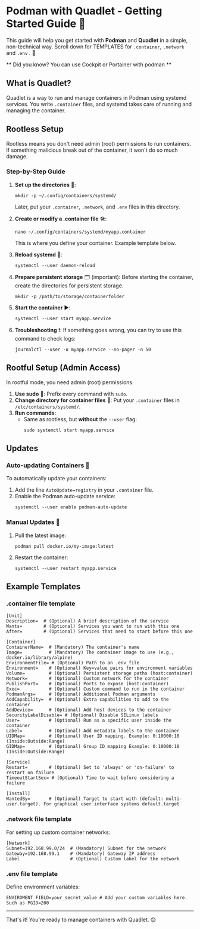 
# Podman with Quadlet - Getting Started Guide 🐋

This guide will help you get started with **Podman** and **Quadlet** in a simple, non-technical way. Scroll down for TEMPLATES for `.container`, `.network` and `.env` . 🚀

** Did you know? You can use Cockpit or Portainer with podman **

## What is Quadlet?

Quadlet is a way to run and manage containers in Podman using systemd services. You write `.container` files, and systemd takes care of running and managing the container.

## Rootless Setup

Rootless means you don't need admin (root) permissions to run containers. If something malicious break out of the container, it won't do so much damage.

### Step-by-Step Guide

1. **Set up the directories** 📂:
   ```
   mkdir -p ~/.config/containers/systemd/
   ```
   Later, put your `.container`, `.network`, and `.env` files in this directory.

2. **Create or modify a .container file** 🛠️:
   ```
   nano ~/.config/containers/systemd/myapp.container
   ```
   This is where you define your container. Example template below.

3. **Reload systemd** 🔄:
   ```
   systemctl --user daemon-reload
   ```

4. **Prepare persistent storage** 🗂️ (important):
   Before starting the container, create the directories for persistent storage.
   ```
   mkdir -p /path/to/storage/containerfolder
   ```

5. **Start the container** ▶️:
   ```
   systemctl --user start myapp.service
   ```

6. **Troubleshooting** ❗:
   If something goes wrong, you can try to use this command to check logs:
   ```
   journalctl --user -u myapp.service --no-pager -n 50
   ```

## Rootful Setup (Admin Access)

In rootful mode, you need admin (root) permissions.

1. **Use sudo** 🛑: Prefix every command with `sudo`.
2. **Change directory for container files** 📁: Put your `.container` files in `/etc/containers/systemd/`.
3. **Run commands**:
   - Same as rootless, but **without** the `--user` flag:
     ```
     sudo systemctl start myapp.service
     ```

## Updates

### Auto-updating Containers 🔄

To automatically update your containers:

1. Add the line `AutoUpdate=registry` in your `.container` file.
2. Enable the Podman auto-update service:
   ```
   systemctl --user enable podman-auto-update
   ```

### Manual Updates 🔧

1. Pull the latest image:
   ```
   podman pull docker.io/my-image:latest
   ```
2. Restart the container:
   ```
   systemctl --user restart myapp.service
   ```

## Example Templates

### .container file template

```
[Unit]
Description=  # (Optional) A brief description of the service
Wants=        # (Optional) Services you want to run with this one
After=        # (Optional) Services that need to start before this one

[Container]
ContainerName=  # (Mandatory) The container's name
Image=          # (Mandatory) The container image to use (e.g., docker.io/library/alpine)
EnvironmentFile= # (Optional) Path to an .env file
Environment=    # (Optional) Key=value pairs for environment variables
Volume=         # (Optional) Persistent storage paths (host:container)
Network=        # (Optional) Custom network for the container
PublishPort=    # (Optional) Ports to expose (host:container)
Exec=           # (Optional) Custom command to run in the container
PodmanArgs=     # (Optional) Additional Podman arguments
AddCapability=  # (Optional) Extra capabilities to add to the container
AddDevice=      # (Optional) Add host devices to the container
SecurityLabelDisable= # (Optional) Disable SELinux labels
User=           # (Optional) Run as a specific user inside the container
Label=          # (Optional) Add metadata labels to the container
UIDMap=         # (Optional) User ID mapping. Example: 0:10000:10 (Inside:Outside:Range)
GIDMap=         # (Optional) Group ID mapping Example: 0:10000:10 (Inside:Outside:Range)

[Service]
Restart=        # (Optional) Set to 'always' or 'on-failure' to restart on failure
TimeoutStartSec= # (Optional) Time to wait before considering a failure

[Install]
WantedBy=       # (Optional) Target to start with (default: multi-user.target). For graphical user interface systems default.target
```

### .network file template

For setting up custom container networks:

```
[Network]
Subnet=192.168.99.0/24  # (Mandatory) Subnet for the network
Gateway=192.168.99.1    # (Mandatory) Gateway IP address
Label                   # (Optional) Custom label for the network
```

### .env file template

Define environment variables:

```
ENVIROMENT_FIELD=your_secret_value # Add your custom variables here. Such as PGID=200
```

---

That's it! You're ready to manage containers with Quadlet. 😊
